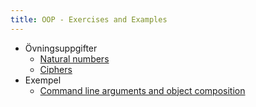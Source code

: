 ```yaml
---
title: OOP - Exercises and Examples
---
```


- Övningsuppgifter
    - [Natural numbers](exercises/nat.html)
    - [Ciphers](exercises/ciphers.html)
- Exempel
    - [Command line arguments and object composition](examples/command-line-args-and-object-composition.html)

